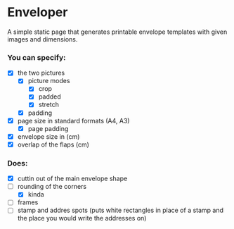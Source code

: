 # Enveloper

A simple static page that generates printable envelope templates with given images and dimensions.

### You can specify:

- [x] the two pictures
  - [x] picture modes
    - [x] crop
    - [x] padded
    - [x] stretch
  - [x] padding
- [x] page size in standard formats (A4, A3)
  - [x] page padding
- [x] envelope size in (cm)
- [x] overlap of the flaps (cm)

### Does:

- [x] cuttin out of the main envelope shape
- [ ] rounding of the corners
  - [x] kinda
- [ ] frames
- [ ] stamp and addres spots (puts white rectangles in place of a stamp and the place you would write the addresses on)